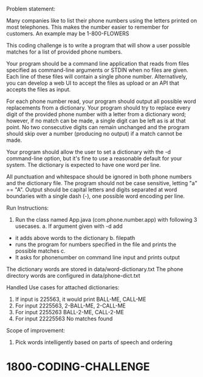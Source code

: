 Problem statement:

Many companies like to list their phone numbers using the letters printed on most
telephones. This makes the number easier to remember for customers. An example
may be 1-800-FLOWERS

This coding challenge is to write a program that will show a user possible matches for a
list of provided phone numbers.

Your program should be a command line application that reads from files specified as
command-line arguments or STDIN when no files are given. Each line of these files will
contain a single phone number. Alternatively, you can develop a web UI to accept the
files as upload or an API that accepts the files as input.

For each phone number read, your program should output all possible word
replacements from a dictionary. Your program should try to replace every digit of the
provided phone number with a letter from a dictionary word; however, if no match can
be made, a single digit can be left as is at that point. No two consecutive digits can
remain unchanged and the program should skip over a number (producing no output) if
a match cannot be made.

Your program should allow the user to set a dictionary with the -d command-line option,
but it's fine to use a reasonable default for your system. The dictionary is expected to
have one word per line.

All punctuation and whitespace should be ignored in both phone numbers and the
dictionary file. The program should not be case sensitive, letting "a" == "A". Output
should be capital letters and digits separated at word boundaries with a single dash (-),
one possible word encoding per line.


Run Instructions:

1. Run the class named App.java (com.phone.number.app) with following 3 usecases.
 a. If argument given with -d add <word1> <word2>	
 - it adds above words to the dictionary
 b. filepath
 - runs the program for numbers specified in the file and prints the possible matches
 c. <No command line arguments>
 - It asks for phonenumber on command line input and prints output
		

The dictionary words are stored in data/word-dictionary.txt
The phone directory words are configured in data/phone-dict.txt 

Handled Use cases for attached dictionaries:

1. If input is 225563, 
	it would print BALL-ME, CALL-ME
2. For input 2225563,
	2-BALL-ME, 2-CALL-ME
3. For input 2255263
	BALL-2-ME, CALL-2-ME
4. For input 22225563
	No matches found
	
Scope of improvement:
1. Pick words intelligently based on parts of speech and ordering
# 1800-CODING-CHALLENGE
